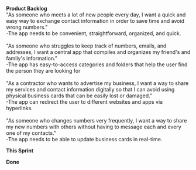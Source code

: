 **Product Backlog** \
"As someone who meets a lot of new people every day, I want a quick and easy way to exchange contact information in order to save time and avoid wrong numbers." \
-The app needs to be convenient, straightforward, organized, and quick. \
\
"As someone who struggles to keep track of numbers, emails, and addresses, I want a central app that compiles and organizes my friend's and family's information." \
-The app has easy-to-access categories and folders that help the user find the person they are looking for \
\
"As a contractor who wants to advertise my business, I want a way to share my services and contact information digitally so that I can avoid using physical business cards that can be easily lost or damaged." \
-The app can redirect the user to different websites and apps via hyperlinks.\
\
"As someone who changes numbers very frequently, I want a way to share my new numbers with others without having to message each and every one of my contacts." \
-The app needs to be able to update business cards in real-time.


**This Sprint**


**Done**
